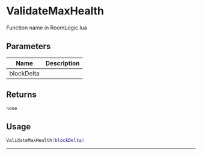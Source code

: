 # ValidateMaxHealth

Function name in RoomLogic.lua

## Parameters

| Name       | Description |
| ---------- | ----------- |
| blockDelta |             |

## Returns

`none`

## Usage

```lua
ValidateMaxHealth(blockDelta)
```

---
